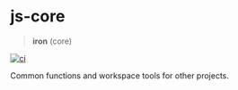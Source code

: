 # js-core

> **iron** (core)

[![ci](https://github.com/AlexAegis/js-core/actions/workflows/ci.yml/badge.svg)](https://github.com/AlexAegis/js-core/actions/workflows/ci.yml)

Common functions and workspace tools for other projects.
